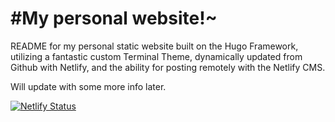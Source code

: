 # #My personal website!~

README for my personal static website built on the Hugo Framework, utilizing
a fantastic custom Terminal Theme, dynamically updated from Github with
Netlify, and the ability for posting remotely with the Netlify CMS.

Will update with some more info later.

[![Netlify Status](https://api.netlify.com/api/v1/badges/ae5af91f-6e7a-47a4-a2e8-7fa5932ebb16/deploy-status)](https://app.netlify.com/sites/vigorous-mcnulty-0a6ab6/deploys)
